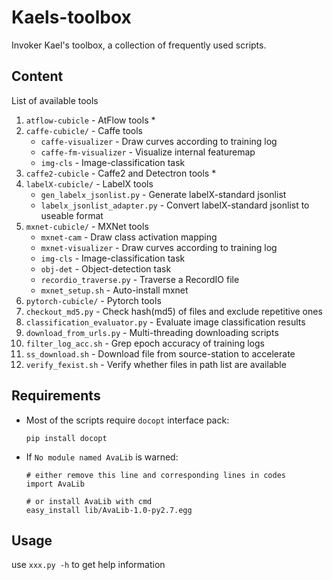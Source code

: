 # Kaels-toolbox

Invoker Kael's toolbox, a collection of frequently used scripts.

## Content

List of available tools 
1. `atflow-cubicle` - AtFlow tools
      *      
2. `caffe-cubicle/` - Caffe tools
      * `caffe-visualizer` - Draw curves according to training log
      * `caffe-fm-visualizer` - Visualize internal featuremap
      * `img-cls` - Image-classification task
3. `caffe2-cubicle` - Caffe2 and Detectron tools
      *
4. `labelX-cubicle/` - LabelX tools
      * `gen_labelx_jsonlist.py` - Generate labelX-standard jsonlist
      * `labelx_jsonlist_adapter.py` - Convert labelX-standard jsonlist to useable format
5. `mxnet-cubicle/` - MXNet tools
      * `mxnet-cam` - Draw class activation mapping
      * `mxnet-visualizer` - Draw curves according to training log
      * `img-cls` - Image-classification task
      * `obj-det` - Object-detection task
      * `recordio_traverse.py` - Traverse a RecordIO file 
      * `mxnet_setup.sh` - Auto-install mxnet
6. `pytorch-cubicle/` - Pytorch tools
7. `checkout_md5.py` - Check hash(md5) of files and exclude repetitive ones
8. `classification_evaluator.py` - Evaluate image classification results
9. `download_from_urls.py` - Multi-threading downloading scripts  
10. `filter_log_acc.sh` - Grep epoch accuracy of training logs
11. `ss_download.sh` - Download file from source-station to accelerate
12. `verify_fexist.sh` - Verify whether files in path list are available


## Requirements

* Most of the scripts require `docopt` interface pack:

    ```
    pip install docopt
    ```

* If `No module named AvaLib` is warned:

    ```
    # either remove this line and corresponding lines in codes
    import AvaLib

    # or install AvaLib with cmd
    easy_install lib/AvaLib-1.0-py2.7.egg
    ```

## Usage

use `xxx.py -h` to get help information
